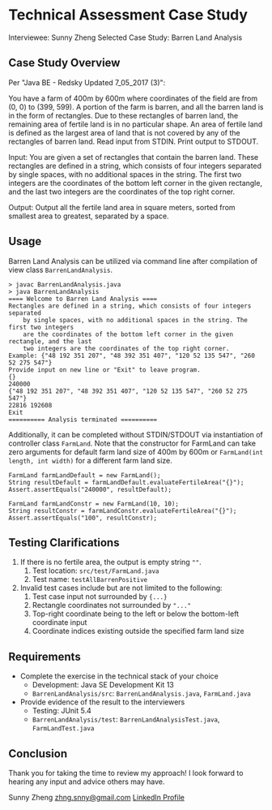 # Technical Assessment Case Study

Interviewee: Sunny Zheng
Selected Case Study: Barren Land Analysis

## Case Study Overview
Per "Java BE - Redsky Updated 7_05_2017 (3)":

You have a farm of 400m by 600m where coordinates of the field are from (0, 0) to (399, 599). A portion of the farm is barren, and all the barren land is in the form of rectangles. Due to these rectangles of barren land, the remaining area of fertile land is in no particular shape. An area of fertile land is defined as the largest area of land that is not covered by any of the rectangles of barren land. Read input from STDIN. Print output to STDOUT.

Input: You are given a set of rectangles that contain the barren land. These rectangles are defined in a string, which consists of four integers separated by single spaces, with no additional spaces in the string. The first two integers are the coordinates of the bottom left corner in the given rectangle, and the last two integers are the coordinates of the top right corner. 

Output: Output all the fertile land area in square meters, sorted from smallest area to greatest, separated by a space. 

## Usage
Barren Land Analysis can be utilized via command line after compilation of view class `BarrenLandAnalysis`.
```
> javac BarrenLandAnalysis.java 
> java BarrenLandAnalysis
==== Welcome to Barren Land Analysis ====
Rectangles are defined in a string, which consists of four integers separated
	by single spaces, with no additional spaces in the string. The first two integers
	are the coordinates of the bottom left corner in the given rectangle, and the last
	two integers are the coordinates of the top right corner.
Example: {"48 192 351 207", "48 392 351 407", "120 52 135 547", "260 52 275 547"}
Provide input on new line or "Exit" to leave program.
{}
240000
{"48 192 351 207", "48 392 351 407", "120 52 135 547", "260 52 275 547"}
22816 192608
Exit
========== Analysis terminated ==========
```

Additionally, it can be completed without STDIN/STDOUT via instantiation of controller class `FarmLand`. Note that the constructor for FarmLand can take zero arguments for default farm land size of 400m by 600m or `FarmLand(int length, int width)` for a different farm land size.
```
FarmLand farmLandDefault = new FarmLand();
String resultDefault = farmLandDefault.evaluateFertileArea("{}");
Assert.assertEquals("240000", resultDefault);

FarmLand farmLandConstr = new FarmLand(10, 10);
String resultConstr = farmLandConstr.evaluateFertileArea("{}");
Assert.assertEquals("100", resultConstr);
```
## Testing Clarifications
1. If there is no fertile area, the output is empty string `""`. 
   1. Test location: `src/test/FarmLand.java`
   1. Test name: `testAllBarrenPositive`
1. Invalid test cases include but are not limited to the following:
   1. Test case input not surrounded by `{...}`
   1. Rectangle coordinates not surrounded by `"..."`
   1. Top-right coordinate being to the left or below the bottom-left coordinate input
   1. Coordinate indices existing outside the specified farm land size

## Requirements
* Complete the exercise in the technical stack of your choice
   * Development: Java SE Development Kit 13
   * `BarrenLandAnalysis/src`: `BarrenLandAnalysis.java`, `FarmLand.java`
* Provide evidence of the result to the interviewers
   * Testing: JUnit 5.4
   * `BarrenLandAnalysis/test`: `BarrenLandAnalysisTest.java`, `FarmLandTest.java`

## Conclusion
Thank you for taking the time to review my approach! I look forward to hearing any input and advice others may have.

Sunny Zheng
[zhng.snny@gmail.com](mailto:zhng.snny@gmail.com)
[LinkedIn Profile](https://www.linkedin.com/in/zhng-snny)



